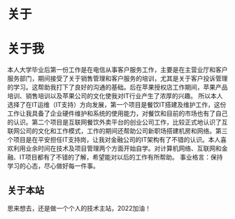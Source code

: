 # 关于
# 关于我
本人大学毕业后第一份工作是在电信从事客户服务工作，主要是在主营业厅和客户服务部门，期间接受了关于销售管理和客户服务的培训，尤其是关于客户投诉管理的学习。这帮助我打下了良好的沟通的基础。后在苹果授权店工作期间，苹果产品培训、销售培训以及苹果公司的文化使我对IT行业产生了浓厚的兴趣。
所以本人选择了在IT运维（IT支持）方向发展，第一个项目是餐饮IT搭建及维护工作，这份工作让我具备了企业硬件维护和系统的使用能力，对餐饮和目前的市场也有了自己的认识。第二个项目是互联网餐饮外卖平台的创业公司工作，比较正式地认识了互联网公司的文化和工作模式，工作的期间还帮助公司新职场搭建机房和网络。第三个项目是在平安担任IT支持岗，让我对金融公司的IT架构有了不错的认识。本人喜欢利用业余时间在技术及项目管理两个方面开始自学。对计算机网络、互联网和金融、IT项目都有了不错的了解，希望能对以后的工作有所帮助。
事业格言：保持学习的心态，尽心做好每一件事。

## 关于本站
思来想去，还是做一个个人的技术主站，2022加油！
